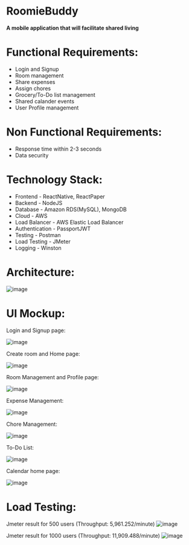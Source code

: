 # RoomieBuddy

<b> A mobile application that will facilitate shared living </b>

# Functional Requirements:
* Login and Signup
* Room management
* Share expenses
* Assign chores
* Grocery/To-Do list management
* Shared calander events
* User Profile management

# Non Functional Requirements:
* Response time within 2-3 seconds
* Data security

# Technology Stack:
* Frontend - ReactNative, ReactPaper
* Backend - NodeJS
* Database - Amazon RDS(MySQL), MongoDB
* Cloud - AWS
* Load Balancer - AWS Elastic Load Balancer
* Authentication - PassportJWT
* Testing - Postman
* Load Testing - JMeter
* Logging - Winston

# Architecture:

![image](https://user-images.githubusercontent.com/77031080/217401997-cd998795-9f64-44fc-9e0f-1e5303927d8f.png)

# UI Mockup:

Login and Signup page:

![image](https://user-images.githubusercontent.com/77031080/217402759-538e60d0-0c52-4124-afec-e738dce5dc08.png)

Create room and Home page:

![image](https://user-images.githubusercontent.com/77031080/217402837-332d8633-0c49-48fd-b583-6775f5a1cd88.png)

Room Management and Profile page:

![image](https://user-images.githubusercontent.com/77031080/217404007-2e45ef86-c872-4e58-8106-4da18b4ebca5.png)

Expense Management:

![image](https://user-images.githubusercontent.com/77031080/217402911-920ad363-80f3-4e39-8fb9-0d2faaf636f1.png)

Chore Management:

![image](https://user-images.githubusercontent.com/77031080/217403126-1d003ac5-93d2-41ae-a2a9-e3798108b002.png)

To-Do List:

![image](https://user-images.githubusercontent.com/77031080/217403154-a26f9ac5-273e-4072-8293-9e6cb943573e.png)

Calendar home page:

![image](https://user-images.githubusercontent.com/77031080/217403200-519ea6c6-0cc0-4d2b-a3ea-5c9653a263c0.png)

# Load Testing:

Jmeter result for 500 users (Throughput: 5,961.252/minute)
![image](https://user-images.githubusercontent.com/77031080/217404549-b803f3b8-8f38-4ae7-989b-832e4873fcff.png)

Jmeter result for 1000 users (Throughput: 11,909.488/minute)
![image](https://user-images.githubusercontent.com/77031080/217404644-0da54d5c-e750-4dcd-a4e7-86ce35cd26bf.png)

